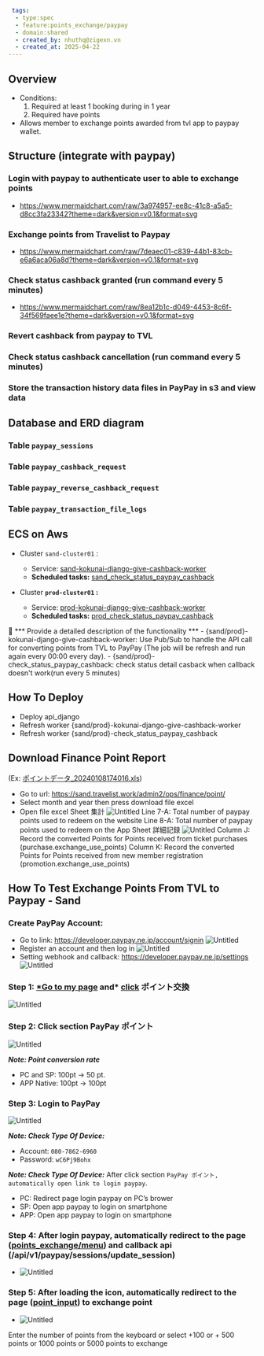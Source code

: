 ```yaml
 tags:
  - type:spec
  - feature:points_exchange/paypay
  - domain:shared
  - created_by: nhuthq@zigexn.vn
  - created_at: 2025-04-22
----
```

## Overview

- Conditions:
  1. Required at least 1 booking during in 1 year
  2. Required have points
- Allows member to exchange points awarded from tvl app to paypay wallet.

## Structure (integrate with paypay)

### Login with paypay to authenticate user to able to exchange points

- https://www.mermaidchart.com/raw/3a974957-ee8c-41c8-a5a5-d8cc3fa23342?theme=dark&version=v0.1&format=svg

### Exchange points from Travelist to Paypay

- https://www.mermaidchart.com/raw/7deaec01-c839-44b1-83cb-e6a6aca06a8d?theme=dark&version=v0.1&format=svg

### Check status cashback granted (run command every 5 minutes)

- https://www.mermaidchart.com/raw/8ea12b1c-d049-4453-8c6f-34f569faee1e?theme=dark&version=v0.1&format=svg

### Revert cashback from paypay to TVL

### Check status cashback cancellation (run command every 5 minutes)

### Store the transaction history data files in PayPay in s3 and view data

## Database and ERD diagram

### Table `paypay_sessions`

### Table `paypay_cashback_request`

### Table `paypay_reverse_cashback_request`

### Table `paypay_transaction_file_logs`

## ECS on Aws

- Cluster `sand-cluster01` :

  - Service: [sand-kokunai-django-give-cashback-worker](https://ap-northeast-1.console.aws.amazon.com/ecs/v2/clusters/sand-cluster01/services/sand-kokunai-django-give-cashback-worker/health?region=ap-northeast-1)
  - **Scheduled tasks:** [sand_check_status_paypay_cashback](https://ap-northeast-1.console.aws.amazon.com/ecs/v2/clusters/sand-cluster01/scheduled-tasks/sand_check_status_paypay_cashback?region=ap-northeast-1)

- Cluster **`prod-cluster01` :**
  - Service: [prod-kokunai-django-give-cashback-worker](https://ap-northeast-1.console.aws.amazon.com/ecs/v2/clusters/prod-cluster01/services/prod-kokunai-django-give-cashback-worker/health?region=ap-northeast-1)
  - **Scheduled tasks:** [prod_check_status_paypay_cashback](https://ap-northeast-1.console.aws.amazon.com/ecs/v2/clusters/prod-cluster01/scheduled-tasks/prod_check_status_paypay_cashback?region=ap-northeast-1)

<aside>
📒 *** Provide a detailed description of the functionality ***
- {sand/prod}-kokunai-django-give-cashback-worker: Use Pub/Sub to handle the API call for converting points from TVL to PayPay (The job will be refresh and run again every 00:00 every day).
- {sand/prod}-check_status_paypay_cashback: check status detail casback when callback doesn't work(run every 5 minutes)
</aside>

## How To Deploy

- Deploy api_django
- Refresh worker {sand/prod}-kokunai-django-give-cashback-worker
- Refresh worker {sand/prod}-check_status_paypay_cashback

## Download Finance Point Report

(Ex: [ポイントデータ\_20240108174016.xls](https://github.com/apple-world/tvl_api_django/files/13857892/_20240108174016.xls))

- Go to url: https://sand.travelist.work/admin2/ops/finance/point/
- Select month and year then press download file excel
- Open file excel
  Sheet 集計
  ![Untitled](https://prod-files-secure.s3.us-west-2.amazonaws.com/cba06f59-0453-47d4-bb2f-f095cd76f94e/80de0987-1650-45d8-a799-5271efa18b1c/Untitled.png)
  Line 7-A: Total number of paypay points used to redeem on the website
  Line 8-A: Total number of paypay points used to redeem on the App
  Sheet 詳細記録
  ![Untitled](https://prod-files-secure.s3.us-west-2.amazonaws.com/cba06f59-0453-47d4-bb2f-f095cd76f94e/37a364f6-e441-41b4-887e-0d02f7745704/Untitled.png)
  Column J: Record the converted Points for Points received from ticket purchases (purchase.exchange_use_points)
  Column K: Record the converted Points for Points received from new member registration (promotion.exchange_use_points)

## How To Test Exchange Points From TVL to Paypay - Sand

### Create PayPay Account:

- Go to link: https://developer.paypay.ne.jp/account/signin
  ![Untitled](https://prod-files-secure.s3.us-west-2.amazonaws.com/cba06f59-0453-47d4-bb2f-f095cd76f94e/419a3b80-c8c2-4e83-8c9a-8f27b7177934/Untitled.png)
- Register an account and then log in
  ![Untitled](https://prod-files-secure.s3.us-west-2.amazonaws.com/cba06f59-0453-47d4-bb2f-f095cd76f94e/6f2a3e48-ef1b-44e5-93b0-251209663435/Untitled.png)
- Setting webhook and callback: https://developer.paypay.ne.jp/settings
  ![Untitled](https://prod-files-secure.s3.us-west-2.amazonaws.com/cba06f59-0453-47d4-bb2f-f095cd76f94e/f5f7c0d6-1909-4616-9c92-db0ee1d0d153/Untitled.png)

### Step 1: [\*Go to my page](https://sand.travelist.work/mypage/) and\* [click](https://sand.travelist.work/mypage/points_exchange/menu) ポイント交換

![Untitled](https://prod-files-secure.s3.us-west-2.amazonaws.com/cba06f59-0453-47d4-bb2f-f095cd76f94e/02961207-9154-49c0-b7c7-31816a7777e4/Untitled.png)

### Step 2: Click section PayPay ポイント

![Untitled](https://prod-files-secure.s3.us-west-2.amazonaws.com/cba06f59-0453-47d4-bb2f-f095cd76f94e/ec691114-3a2b-40fe-aefa-22e3dbca23cc/Untitled.png)

**_Note: Point conversion rate_**

- PC and SP: 100pt → 50 pt.
- APP Native: 100pt → 100pt

### Step 3: Login to PayPay

![Untitled](https://prod-files-secure.s3.us-west-2.amazonaws.com/cba06f59-0453-47d4-bb2f-f095cd76f94e/3242170f-8cbb-4867-b26d-d0d963583e7d/Untitled.png)

**_Note: Check Type Of Device:_**

- Account: `080-7862-6960`
- Password: `wC6Pj9Bohx`

**_Note: Check Type Of Device:_**
After click section `PayPay ポイント, automatically open link to login paypay`.

- PC: Redirect page login paypay on PC’s brower
- SP: Open app paypay to login on smartphone
- APP: Open app paypay to login on smartphone

### Step 4: After login paypay, automatically redirect to the page (**[points_exchange/menu](https://sand.travelist.work/mypage/points_exchange/menu)**) and callback api (/api/v1/paypay/sessions/update_session)

- ![Untitled](https://prod-files-secure.s3.us-west-2.amazonaws.com/cba06f59-0453-47d4-bb2f-f095cd76f94e/6084ff31-b8ab-42df-94ff-49070fc00df2/Untitled.png)

### Step 5: After loading the icon, automatically redirect to the page ([point_input](https://sand.travelist.work/mypage/point_input)) to exchange point

- ![Untitled](https://prod-files-secure.s3.us-west-2.amazonaws.com/cba06f59-0453-47d4-bb2f-f095cd76f94e/9afc7c88-3f6b-4740-9b9c-7faaa17469e5/Untitled.png)

Enter the number of points from the keyboard or select +100 or + 500 points or 1000 points or 5000 points to exchange
